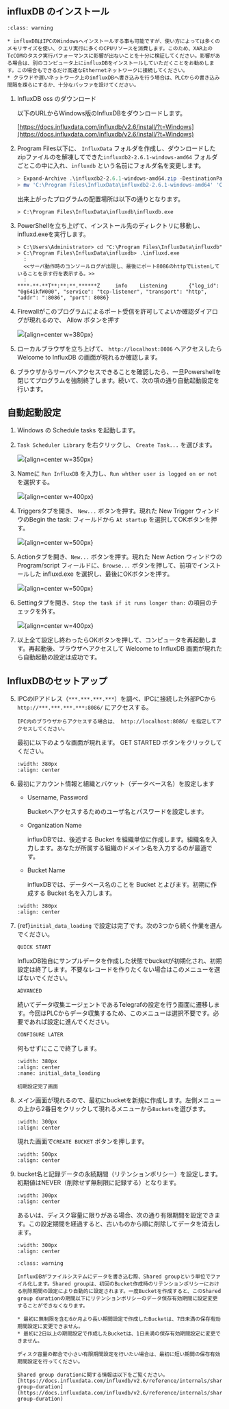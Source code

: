 ## influxDB のインストール

```{admonition} 警告
:class: warning

* influxDBはIPCのWindowsへインストールする事も可能ですが、使い方によっては多くのメモリサイズを使い、クエリ実行に多くのCPUリソースを消費します。このため、XAR上のTcCOMのタスク実行パフォーマンスに影響が出ないことを十分に検証してください。影響がある場合は、別のコンピュータ上にinfluxDBをインストールしていただくことをお勧めします。この場合もできるだけ高速なEthernetネットワークに接続してください。
* クラウドや遅いネットワーク上のinfluxDBへ書き込みを行う場合は、PLCからの書き込み間隔を疎らにするか、十分なバッファを設けてください。
```

1. InfluxDB oss のダウンロード

    以下のURLからWindows版のInfluxDBをダウンロードします。

    [https://docs.influxdata.com/influxdb/v2.6/install/?t=Windows](https://docs.influxdata.com/influxdb/v2.6/install/?t=Windows)

2. Program Files以下に、 `InfluxData` フォルダを作成し、ダウンロードしたzipファイルのを解凍してできた`influxdb2-2.6.1-windows-amd64` フォルダごとこの中に入れ、`influxdb` という名前にフォルダ名を変更します。

   ``` powershell
   > Expand-Archive .\influxdb2-2.6.1-windows-amd64.zip -DestinationPath 'C:\Program Files\InfluxData\'
   > mv 'C:\Program Files\InfluxData\influxdb2-2.6.1-windows-amd64' 'C:\Program Files\InfluxData\influxdb'
   ```

   出来上がったプログラムの配置場所は以下の通りとなります。

   ```
   > C:\Program Files\InfluxData\influxdb\influxdb.exe
   ```

3. PowerShellを立ち上げて、インストール先のディレクトリに移動し、influxd.exeを実行します。


   ```shell
   > C:\Users\Administrator> cd "C:\Program Files\InfluxData\influxdb"
   > C:\Program Files\InfluxData\influxdb> .\influxd.exe
     :
     <<サーバ動作時のコンソールログが出現し、最後にポート8086のhttpでListenしていることを示す行を表示する。>>
     :
   ****-**-**T**:**:**.******Z     info    Listening       {"log_id": "0g64ikfW000", "service": "tcp-listener", "transport": "http", "addr": ":8086", "port": 8086}
   ``` 

4. Firewallがこのプログラムによるポート受信を許可してよいか確認ダイアログが現れるので、 Allow ボタンを押す

   ![](2023-02-19-15-13-54.png){align=center w=380px}

5. ローカルブラウザを立ち上げて、 `http://localhost:8086` へアクセスしたら Welcome to InfluxDB の画面が現れるか確認します。

6. ブラウザからサーバへアクセスできることを確認したら、一旦Powershellを閉じてプログラムを強制終了します。続いて、次の項の通り自動起動設定を行います。

## 自動起動設定

1. Windows の Schedule tasks を起動します。
2. `Task Scheduler Library` を右クリックし、 `Create Task...` を選びます。

   ![](2023-04-05-09-29-04.png){align=center w=350px}

3. Nameに `Run InfluxDB` を入力し、`Run whther user is logged on or not` を選択する。

   ![](2023-04-05-09-38-57.png){align=center w=400px}

4. Triggersタブを開き、 `New...` ボタンを押す。現れた New Trigger ウィンドウのBegin the task: フィールドから `At startup` を選択してOKボタンを押す。

   ![](2023-04-05-09-41-40.png){align=center w=500px}

5. Actionタブを開き、`New...` ボタンを押す。現れた New Action ウィンドウの Program/script フィールドに、`Browse...` ボタンを押して、前項でインストールした influxd.exe を選択し、最後にOKボタンを押す。

   ![](2023-04-05-09-48-40.png){align=center w=500px}

6. Settingタブを開き、`Stop the task if it runs longer than:` の項目のチェックを外す。

   ![](2023-04-05-09-53-55.png){align=center w=400px}

7. 以上全て設定し終わったらOKボタンを押して、コンピュータを再起動します。再起動後、ブラウザへアクセスして Welcome to InfluxDB 画面が現れたら自動起動の設定は成功です。

## InfluxDBのセットアップ

5. IPCのIPアドレス（`***.***.***.***`）を調べ、IPCに接続した外部PCから `http://***.***.***.***:8086/` にアクセスする。

   ```{admonition} 参考
   IPC内のブラウザからアクセスする場合は、 http://localhost:8086/ を指定してアクセスしてください。
   ```

   最初に以下のような画面が現れます。 GET STARTED ボタンをクリックしてください。

   ```{image} 2023-02-19-15-19-18.png
   :width: 380px
   :align: center
   ```

5. 最初にアカウント情報と組織とバケット（データベース名）を設定します

    * Username, Password

       Bucketへアクセスするためのユーザ名とパスワードを設定します。

    * Organization Name

       influxDBでは、後述する Bucket を組織単位に作成します。組織名を入力します。あなたが所属する組織のドメイン名を入力するのが最適です。

    * Bucket Name

       influxDBでは、データベース名のことを Bucket とよびます。初期に作成する Bucket 名を入力します。

   ```{image} 2023-02-19-15-22-53.png
   :width: 380px
   :align: center
   ```

6. {ref}`initial_data_loading` で設定は完了です。次の3つから続く作業を選んでください。

   `QUICK START`

      InfluxDB独自にサンプルデータを作成した状態でbucketが初期化され、初期設定は終了します。不要なレコードを作りたくない場合はこのメニューを選ばないでください。

   `ADVANCED`

      続いてデータ収集エージェントであるTelegrafの設定を行う画面に遷移します。今回はPLCからデータ収集するため、このメニューは選択不要です。必要であれば設定に進んでください。

   `CONFIGURE LATER` 
   
      何もせずにここで終了します。

   ```{figure} 2023-02-19-15-28-14.png
   :width: 380px
   :align: center
   :name: initial_data_loading
   
   初期設定完了画面
   ```

7. メイン画面が現れるので、最初にbucketを新規に作成します。左側メニューの上から2番目をクリックして現れるメニューから`Buckets`を選びます。

   ```{image} 2023-03-06-17-28-28.png
   :width: 300px
   :align: center
   ```

   現れた画面で`CREATE BUCKET` ボタンを押します。

   ```{image} 2023-03-06-17-36-15.png
   :width: 500px
   :align: center
   ```

8. bucket名と記録データの永続期間（リテンションポリシー）を設定します。初期値はNEVER（削除せず無制限に記録する）となります。

   ```{image} 2023-03-06-17-40-56.png
   :width: 300px
   :align: center
   ```

   あるいは、ディスク容量に限りがある場合、次の通り有限期間を設定できます。この設定期間を経過すると、古いものから順に削除してデータを消去します。

   ```{image} 2023-03-06-17-43-12.png
   :width: 300px
   :align: center
   ```

   ```{admonition} Shared group duration設定にご注意
   :class: warning

   InfluxDBがファイルシステムにデータを書き込む際、Shared groupという単位でファイル化します。Shared groupは、初回のBucket作成時のリテンションポリシーにおける削除期間の設定により自動的に設定されます。一度Bucketを作成すると、このShared group durationの期間以下にリテンションポリシーのデータ保存有効期間に設定変更することができなくなります。
   
   * 最初に無制限を含む6か月より長い期間設定で作成したBucketは、7日未満の保存有効期間設定に変更できません。
   * 最初に2日以上の期間設定で作成したBucketは、1日未満の保存有効期間設定に変更できません。

   ディスク容量の都合で小さい有限期間設定を行いたい場合は、最初に短い期間の保存有効期間設定を行ってください。

   Shared group durationに関する情報は以下をご覧ください。
   [https://docs.influxdata.com/influxdb/v2.6/reference/internals/shards/#shard-group-duration](https://docs.influxdata.com/influxdb/v2.6/reference/internals/shards/#shard-group-duration)

   ```
